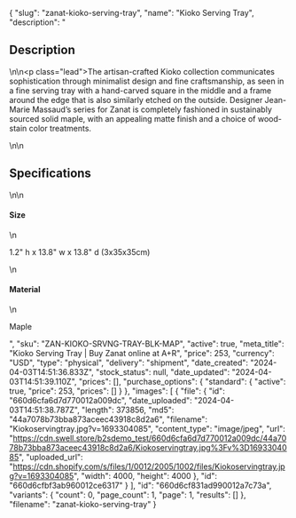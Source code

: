 {
  "slug": "zanat-kioko-serving-tray",
  "name": "Kioko Serving Tray",
  "description": "<h2>Description</h2>\n<!-- split -->\n<p class=\"lead\">The artisan-crafted Kioko collection communicates sophistication through minimalist design and fine craftsmanship, as seen in a fine serving tray with a hand-carved square in the middle and a frame around the edge that is also similarly etched on the outside. Designer Jean-Marie Massaud’s series for Zanat is completely fashioned in sustainably sourced solid maple, with an appealing matte finish and a choice of wood-stain color treatments.</p>\n<!-- split -->\n<h2>Specifications</h2>\n<!-- split -->\n<h4>Size</h4>\n<p>1.2\" h x 13.8\" w x 13.8\" d (3x35x35cm)</p>\n<h4>Material</h4>\n<p>Maple</p>",
  "sku": "ZAN-KIOKO-SRVNG-TRAY-BLK-MAP",
  "active": true,
  "meta_title": "Kioko Serving Tray | Buy Zanat online at A+R",
  "price": 253,
  "currency": "USD",
  "type": "physical",
  "delivery": "shipment",
  "date_created": "2024-04-03T14:51:36.833Z",
  "stock_status": null,
  "date_updated": "2024-04-03T14:51:39.110Z",
  "prices": [],
  "purchase_options": {
    "standard": {
      "active": true,
      "price": 253,
      "prices": []
    }
  },
  "images": [
    {
      "file": {
        "id": "660d6cfa6d7d770012a009dc",
        "date_uploaded": "2024-04-03T14:51:38.787Z",
        "length": 373856,
        "md5": "44a7078b73bba873aceec43918c8d2a6",
        "filename": "Kiokoservingtray.jpg?v=1693304085",
        "content_type": "image/jpeg",
        "url": "https://cdn.swell.store/b2sdemo_test/660d6cfa6d7d770012a009dc/44a7078b73bba873aceec43918c8d2a6/Kiokoservingtray.jpg%3Fv%3D1693304085",
        "uploaded_url": "https://cdn.shopify.com/s/files/1/0012/2005/1002/files/Kiokoservingtray.jpg?v=1693304085",
        "width": 4000,
        "height": 4000
      },
      "id": "660d6cfbf3ab960012ce6317"
    }
  ],
  "id": "660d6cf831ad990012a7c73a",
  "variants": {
    "count": 0,
    "page_count": 1,
    "page": 1,
    "results": []
  },
  "filename": "zanat-kioko-serving-tray"
}